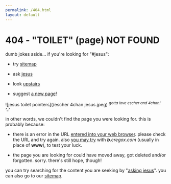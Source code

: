 ```yaml
---
permalink: /404.html
layout: default
---
```


# 404 - "TOILET" (page) NOT FOUND

dumb jokes aside... if you're looking for "#jesus":

- try [sitemap](/sitemap)

- ask [jesus](/?q=#jesus)

- look [upstairs](http://images.google.com/images?q=url+bar)

- suggest [a new page](/newpage?a=#jesus)!

![jesus toilet pointers](/escher 4chan jesus.jpeg)
<sup>*gotta love escher and 4chan! ^_^*</sup>

in other words, we couldn't find the page you were looking for. this is probably because:

- there is an error in the URL [entered into your web browser](http://images.google.com/images?q=url+bar). please check the URL and try again. also [you may try](http://b.cregox.com/[jesus]) with _**b**.cregox.com_ (usually in place of **www**), to test your luck.

- the page you are looking for could have moved away, got deleted and/or forgotten. sorry. there's still hope, though!

you can try searching for the content you are seeking by "[asking jesus](/?q=#jesus)". you can also go to our [sitemap](/sitemap).

<script>
    document.querySelectorAll('a[href*="#jesus"]').forEach(function(item){
        item.href = item.href.replace('#jesus', window.location.pathname.slice(1))
    })
    item = document.body
    item.innerHTML = item.innerHTML.replace('#jesus', window.location.pathname.slice(1))
</script>
